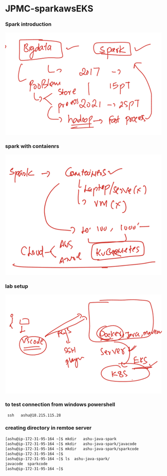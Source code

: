 # JPMC-sparkawsEKS

### Spark introduction  

<img src="spark1.png">

### spark with contaienrs 

<img src="spark2.png">

### lab setup 

<img src="lab.png">

### to test connection from windows powershell

```
 ssh   ashu@18.215.115.28
```

### creating directory in remtoe server

```
[ashu@ip-172-31-95-164 ~]$ mkdir   ashu-java-spark 
[ashu@ip-172-31-95-164 ~]$ mkdir   ashu-java-spark/javacode 
[ashu@ip-172-31-95-164 ~]$ mkdir   ashu-java-spark/sparkcode
[ashu@ip-172-31-95-164 ~]$ 
[ashu@ip-172-31-95-164 ~]$ ls  ashu-java-spark/
javacode  sparkcode
[ashu@ip-172-31-95-164 ~]$ 

```

